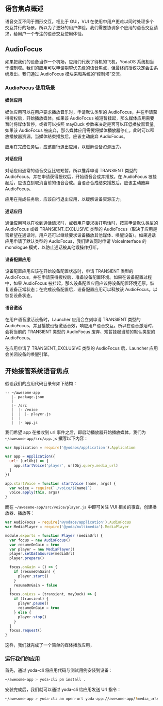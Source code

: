 ## 语音焦点概述

语音交互不同于图形交互，相比于 GUI，VUI 在使用中用户更难以同时处理多个交互并行的场景，所以为了更好的用户体验，我们需要协调多个应用的语音交互请求，给用户一个专注的语音交互使用体验。

## AudioFocus

如果把我们的设备当作一个机场，应用们代表了待机的飞机，YodaOS 系统相当于控制塔。我们的应用可以申请期望优先级的语音焦点，但最终的授权决定会由系统发出。我们通过 AudioFocus 模块来和系统的“控制塔”交流。

### AudioFocus 使用场景

#### 媒体应用

媒体应用可以在用户要求播放音乐时，申请默认类型的 AudioFocus，并在申请获得授权后，开始播放媒体。如果该 AudioFocus 被短暂挂起，那么媒体应用需要暂时将媒体暂停，或者可以按照 mayDuck 参数来决定是否可以压低播放器音量。如果该 AudioFocus 被废弃，那么媒体应用需要将媒体播放器停止，此时可以释放播放器资源。当媒体结束播放后，应该主动废弃 AudioFocus。

应用在完成任务后，应该自行退出应用，以缓解设备资源压力。

#### 对话应用

对话应用通常的语音交互比较短暂，所以推荐申请 TRANSIENT 类型的 AudioFocus，并在申请获得授权后，开始语音合成并播放。在 AudioFocus 被挂起后，应该立刻取消当前的语音合成。当语音合成结束播放后，应该主动废弃 AudioFocus。

应用在完成任务后，应该自行退出应用，以缓解设备资源压力。

#### 通话应用

通话应用可以在收到通话请求时，或者用户要求拨打电话时，按需申请默认类型的 AudioFocus 或者 TRANSIENT_EXCLUSIVE 类型的 AudioFocus（取决于应用是否希望在通话时，用户还可以继续要求设备播放其他媒体、唤醒设备）。如果通话应用申请了默认类型的 AudioFocus，我们建议同时申请 VoiceInterface 的 monologue 模式，以防止通话被其他误操作打断。

#### 设备配置应用

设备配置应用应该在开始设备配置状态时，申请 TRANSIENT 类型的 AudioFocus，并在申请获得授权后，准备设备配置环境。如果在设备配置过程中，如果 AudioFocus 被挂起，那么设备配置应用应该将设备配置环境还原，恢复设备正常状态；在完成设备配置后，设备配置应用可以释放该 AudioFocus，以恢复设备状态。

#### 语音激活

在用户语音激活设备时，Launcher 应用会立刻申请 TRANSIENT 类型的 AudioFocus，并且播放设备激活音效，响应用户语音交互。所以在语音激活时，会将当前的 TRANSIENT 类型的 AudioFocus 废弃、短暂挂起当前的默认类型的 AudioFocus。

在应用申请了 TRANSIENT_EXCLUSIVE 类型的 AudioFocus 后，Launcher 应用会关闭设备的唤醒引擎。

## 开始接管系统语音焦点

假设我们的应用代码目录有如下结构：

```
-- ~/awesome-app
   |- package.json
   |
   |- /src
   |  |- /voice
   |  |  |- player.js
   |  |
   |  |- app.js
```

我们希望 app 在接收到 url 事件之后，即启动播放器开始播放媒体，我们为 `~/awesome-app/src/app.js` 撰写以下内容：

```js
var Application = require('@yodaos/application').Application

var app = Application({
  url: (urlObj) => {
    app.startVoice('player', urlObj.query.media_url)
  }
})

app.startVoice = function startVoice (name, args) {
  var voice = require(`./voice/${name}`)
  voice.apply(this, args)
}
```

而在 `~/awesome-app/src/voice/player.js` 中即可关注 VUI 相关的事宜，创建播放器、播放等：
```js
var AudioFocus = require('@yodaos/application').AudioFocus
var MediaPlayer = require('@yoda/multimedia').MediaPlayer

module.exports = function Player (mediaUrl) {
  var focus = new AudioFocus()
  var resumeOnGain = true
  var player = new MediaPlayer()
  player.setDataSource(mediaUrl)
  player.prepare()

  focus.onGain = () => {
    if (resumeOnGain) {
      player.start()
    }
    resumeOnGain = false
  }
  focus.onLoss = (transient, mayDuck) => {
    if (transient) {
      player.pause()
      resumeOnGain = true
    } else {
      player.stop()
    }
  }
  focus.request()
}
```

这样，我们就完成了一个简单的媒体播放应用，

### 运行我们的应用

首先，通过 yoda-cli 将应用代码与测试用例安装到设备：

```bash
~/awesome-app > yoda-cli pm install .
```

安装完成后，我们就可以通过 yoda-cli 给应用发送 Url 指令：
```bash
~/awesome-app > yoda-cli am open-url yoda-app://awesome-app/?media_url=/opt/media/music.mp3
```
